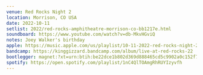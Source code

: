 ```yaml
---
venue: Red Rocks Night 2
location: Morrison, CO USA
date: 2022-10-11
setlist: 2022/red-rocks-amphitheatre-morrison-co-bb1217e.html
soundboard: https://www.youtube.com/watch?v=db-MkvHGviQ
notes: Joey Walker's birthday
apple: https://music.apple.com/us/playlist/10-11-2022-red-rocks-night-2/pl.u-jV89beLClBGv6M
bandcamp: https://kinggizzard.bandcamp.com/album/live-at-red-rocks-22
bootlegger: magnet:?xt=urn:btih:be22dce1b802d369d888465cd5c9902a0c152f73&dn=King%20Gizzard%20%26%20The%20Lizard%20Wizard%20-%20Live%20At%20Red%20Rocks%20%2722&tr=udp%3A%2F%2Ftracker.opentrackr.org%3A1337%2Fannounce&tr=udp%3A%2F%2F9.rarbg.com%3A2810%2Fannounce&tr=udp%3A%2F%2Ftracker.openbittorrent.com%3A6969%2Fannounce&tr=http%3A%2F%2Ftracker.openbittorrent.com%3A80%2Fannounce&tr=udp%3A%2F%2Fopentracker.i2p.rocks%3A6969%2Fannounce&tr=https%3A%2F%2Fopentracker.i2p.rocks%3A443%2Fannounce&tr=udp%3A%2F%2Fopen.stealth.si%3A80%2Fannounce
spotify: https://open.spotify.com/playlist/1nC4QlTOAmgRhRUYIzyvfh
---
```

